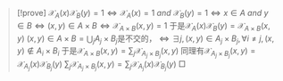 >[!prove]
>$\mathcal{X}_{A}(x)\mathcal{X}_{B}(y)=1\Leftrightarrow\mathcal{X}_{A}(x)=1\ and\ \mathcal{X}_{B}(y)=1\Leftrightarrow x\in A\ and\ y\in B\Leftrightarrow (x,y)\in A\times B\Leftrightarrow \mathcal{X}_{A\times B}(x,y)=1$
>于是$\mathcal{X}_{A}(x)\mathcal{X}_{B}(y)=\mathcal{X}_{A\times B}(x,y)$
>$(x,y)\in A\times B=\bigcup_{j}A_{j}\times B_{j}$是不交的，$\Leftrightarrow \exists j,(x,y)\in A_{j}\times B_{j},\forall i\neq j,(x,y)\not\in A_{i}\times B_{i}$
>于是$\mathcal{X}_{A\times B}(x,y)=\sum_{j}\mathcal{X}_{A_{j}\times B_{j}}(x,y)$
>同理有$\mathcal{X}_{A_{j}\times B_{j}}(x,y)=\mathcal{X}_{A_{j}}(x)\mathcal{X}_{B_{j}}(y)$
>$\sum_{j}\mathcal{X}_{A_{j}\times B_{j}}(x,y)=\sum_{j}\mathcal{X}_{A_{j}}(x)\mathcal{X}_{B_{j}}(y)$
>$\Box$
